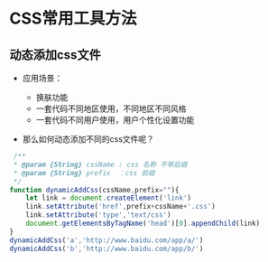 
# CSS常用工具方法

## 动态添加css文件

- 应用场景：

    - 换肤功能
    - 一套代码不同地区使用，不同地区不同风格
    - 一套代码不同用户使用，用户个性化设置功能

- 那么如何动态添加不同的css文件呢？

```js
 /**
 * @param {String} cssName : css 名称 不带后缀
 * @param {String} prefix  ：css 前缀
 */
function dynamicAddCss(cssName,prefix=""){
    let link = document.createElement('link')
    link.setAttribute('href',prefix+cssName+'.css')
    link.setAttribute('type','text/css')
    document.getElementsByTagName('head')[0].appendChild(link)
}
dynamicAddCss('a','http://www.baidu.com/app/a/')
dynamicAddCss('b','http://www.baidu.com/app/b/')
```